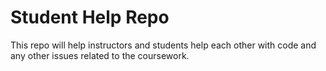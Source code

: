 # Student Help Repo

This repo will help instructors and students help each other with code and any other issues related to the coursework.
